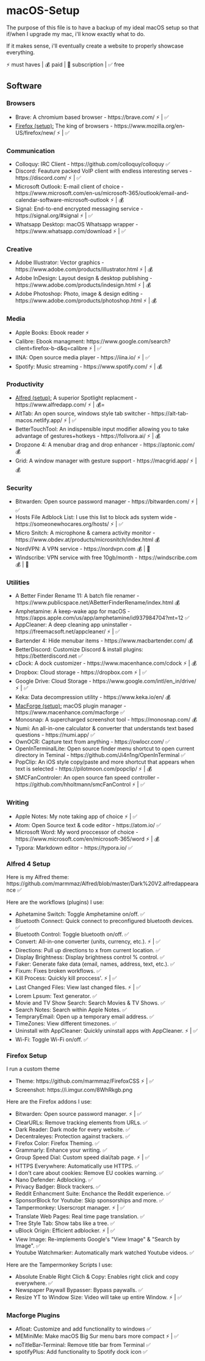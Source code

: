 # macOS-Setup

The purpose of this file is to have a backup of my ideal macOS setup so that if/when I upgrade my mac, i'll know exactly what to do.

<p>If it makes sense, i'll eventually create a website to properly showcase everything.<br>

<p>⚡️ must haves |  💰 paid  |  🔄 subscription  |  ✅ free </p>

<h2>Software</h2>

<h3>Browsers</h3>
  <ul>
    <li>Brave: A chromium based browser - https://brave.com/ ⚡️ | ✅</li>
    <li> <a href="#firefox-1">Firefox (setup):</a> The king of browsers - https://www.mozilla.org/en-US/firefox/new/ ⚡️ | ✅</li>
  </ul>
  
<h3>Communication</h3>
<ul>
    <li>Colloquy: IRC Client - https://github.com/colloquy/colloquy ✅</li>
    <li>Discord: Feauture packed VoIP client with endless interesting serves - https://discord.com/ ⚡️ | ✅</li>
    <li>Microsoft Outlook: E-mail client of choice - https://www.microsoft.com/en-us/microsoft-365/outlook/email-and-calendar-software-microsoft-outlook ⚡️ | 💰</li>
    <li>Signal: End-to-end encrypted messaging service - https://signal.org/#signal ⚡️ | ✅</li>
    <li>Whatsapp Desktop: macOS Whatsapp wrapper - https://www.whatsapp.com/download ⚡️ | ✅</li>
</ul>

<h3>Creative</h3>
<ul>
   <li>Adobe Illustrator: Vector graphics - https://www.adobe.com/products/illustrator.html ⚡️ | 💰</li>
   <li>Adobe InDesign: Layout design & desktop publishing - https://www.adobe.com/products/indesign.html ⚡️ | 💰</li>
   <li>Adobe Photoshop: Photo, image & design editing - https://www.adobe.com/products/photoshop.html ⚡️ | 💰</li>
 </ul>
 
 <h3>Media</h3>
 <ul>
  <li>Apple Books: Ebook reader ⚡️ </li>
  <li>Calibre: Ebook managment: https://www.google.com/search?client=firefox-b-d&q=calibre ⚡️ | ✅</li>
  <li>IINA: Open source media player - https://iina.io/ ⚡️ | ✅</li>
  <li>Spotify: Music streaming - https://www.spotify.com/ ⚡️ | 💰</li>
  </ul>
   
<h3>Productivity</h3>
  <ul>
    <li> <a href="#alfred-1">Alfred (setup):</a> A superior Spotlight replacment - https://www.alfredapp.com/ ⚡️ | 💰=</li>
    <li>AltTab: An open source, windows style tab switcher - https://alt-tab-macos.netlify.app/ ⚡️ | ✅ </li>
    <li>BetterTouchTool: An indispensible input modifier allowing you to take advantage of gestures+hotkeys - https://folivora.ai/ ⚡️ | 💰</li>
    <li>Dropzone 4: A menubar drag and drop enhancer - https://aptonic.com/ 💰</li>
    <li>Grid: A window manager with gesture support - https://macgrid.app/ ⚡️ | 💰</li>
  </ul>
  
<h3>
<h3>Security</h3>
  <ul>
    <li>Bitwarden: Open source password manager - https://bitwarden.com/ ⚡️ | ✅</li>
    <li>Hosts File Adblock List: I use this list to block ads system wide - https://someonewhocares.org/hosts/ ⚡️ | ✅</li>
    <li>Micro Snitch: A microphone & camera activity monitor - https://www.obdev.at/products/microsnitch/index.html 💰</li>
    <li>NordVPN: A VPN service - https://nordvpn.com 💰 | 🔁</li>
    <li>Windscribe: VPN service with free 10gb/month - https://windscribe.com 💰 | 🔁</li>
  </ul>
  
  <h3>Utilities</h3>
  <ul>
    <li>A Better Finder Rename 11: A batch file renamer - https://www.publicspace.net/ABetterFinderRename/index.html 💰</li>
    <li>Amphetamine: A keep-wake app for macOS - https://apps.apple.com/us/app/amphetamine/id937984704?mt=12 ✅</li>
    <li>AppCleaner: A deep cleaning app uninstaller - https://freemacsoft.net/appcleaner/ ⚡️ | ✅</li>
    <li>Bartender 4: Hide menubar items - https://www.macbartender.com/ 💰</li>
    <li>BetterDiscord: Customize Discord & install plugins: https://betterdiscord.net ✅</li>
    <li>cDock: A dock customizer - https://www.macenhance.com/cdock ⚡️ | 💰</li>
    <li>Dropbox: Cloud storage - https://dropbox.com ⚡️ | ✅</li>
    <li>Google Drive: Cloud Storage - https://www.google.com/intl/en_in/drive/ ⚡️ | ✅</li>
    <li>Keka: Data decompression utility - https://www.keka.io/en/ 💰</li>
    <li><a href="#macforge-1">MacForge (setup):</a> macOS plugin manager - https://www.macenhance.com/macforge ✅</li>
    <li>Monosnap: A supercharged screenshot tool - https://monosnap.com/ 💰</li>
    <li>Numi: An all-in-one calculator & converter that understands text based questions - https://numi.app/ ✅</li>
    <li>OwnOCR: Capture text from anything - https://owlocr.com/ ✅</li>
    <li>OpenInTerminalLite: Open source finder menu shortcut to open current directory in Teminal - https://github.com/Ji4n1ng/OpenInTerminal ✅</li>
    <li>PopClip: An iOS style copy/paste and more shortcut that appears when text is selected - https://pilotmoon.com/popclip/ ⚡️ | 💰</li>
    <li>SMCFanControler: An open source fan speed controller - https://github.com/hholtmann/smcFanControl ⚡️ | ✅</li>
  </ul>
  
  <h3>Writing</h3>
  <ul>
    <li>Apple Notes: My note taking app of choice ⚡️ | ✅</li>
    <li>Atom: Open Source text & code editor - https://atom.io/ ✅</li>
    <li>Microsoft Word: My word proccessor of choice - https://www.microsoft.com/en/microsoft-365/word ⚡️ | 💰</li>
    <li>Typora: Markdown editor - https://typora.io/ ✅</li>
  </ul>
  
<h3 id="alfred-1">Alfred 4 Setup</h3>
<p>Here is my Alfred theme: https://github.com/marmmaz/Alfred/blob/master/Dark%20V2.alfredappearance ✅</p>
<p>Here are the workflows (plugins) I use:</p>
  <ul>
    <li>Aphetamine Switch: Toggle Amphetamine on/off. ✅</li>
    <li>Bluetooth Connect: Quick connect to preconfigured bluetooth devices. ✅</li>
    <li>Bluetooth Control: Toggle bluetooth on/off. ✅</li>
    <li>Convert: All-in-one converter (units, currency, etc.). ⚡️ | ✅</li>
    <li>Directions: Pull up directions to x from current location. ✅</li>
    <li>Display Brightness: Display brightness control % control. ✅</li>
    <li>Faker: Generate fake data (email, names, address, text, etc.). ✅</li>
    <li>Fixum: Fixes broken workflows. ✅</li>
    <li>Kill Process: Quickly kill proccess'. ⚡️ | ✅</li>
    <li>Last Changed Files: View last changed files. ⚡️ | ✅</li>
    <li>Lorem Lpsum: Text generator. ✅</li>
    <li>Movie and TV Show Search: Search Movies & TV Shows. ✅</li>
    <li>Search Notes: Search within Apple Notes. ✅</li>
    <li>TempraryEmail: Open up a temporary email address. ✅</li>
    <li>TimeZones: View different timezones. ✅</li>
    <li>Uninstall with AppCleaner: Quickly uninstall apps with AppCleaner. ⚡️ | ✅</li>
    <li>Wi-Fi: Toggle Wi-Fi on/off. ✅</li>
  </ul>
 
 <h3 id="firefox-1">Firefox Setup</h3>
 
 <p>I run a custom theme <br>
  <ul>
    <li>Theme: https://github.com/marmmaz/FirefoxCSS ⚡️ | ✅</li>
    <li>Screenshot: https://i.imgur.com/8WhRkgb.png</li>
  </ul>
    </p>
 
<p>Here are the Firefox addons I use:</p>
   <ul>
    <li>Bitwarden: Open source password manager. ⚡️ | ✅</li>
    <li>ClearURLs: Remove tracking elements from URLs. ✅</li>
    <li>Dark Reader: Dark mode for every website. ✅</li>
    <li>Decentraleyes: Protection against trackers. ✅</li>
    <li>Firefox Color: Firefox Theming. ✅</li>
    <li>Grammarly: Enhance your writing. ✅</li>
    <li>Group Speed Dial: Custom speed dial/tab page. ⚡️ | ✅</li>
    <li>HTTPS Everywhere: Automatically use HTTPS. ✅</li>
    <li>I don't care about cookies: Remove EU cookies warning. ✅</li>
    <li>Nano Defender: Adblocking. ✅</li>
    <li>Privacy Badger: Block trackers. ✅</li>
    <li>Reddit Enhancment Suite: Enchance the Reddit experience. ✅</li>
    <li>SponsorBlock for Youtube: Skip sponsorships and more. ✅</li>
    <li>Tampermonkey: Userscropt manager. ⚡️ | ✅</li>
    <li>Translate Web Pages: Real time page translation. ✅</li>
    <li>Tree Style Tab: Show tabs like a tree. ✅</li>
    <li>uBlock Origin: Efficient adblocker. ⚡️ | ✅</li>
    <li>View Image: Re-implements Google's "View Image" & "Search by Image". ✅</li>
    <li>Youtube Watchmarker: Automatically mark watched Youtube videos. ✅</li>
   </ul>

<p>Here are the Tampermonkey Scripts I use:</p>
<ul>
  <li>Absolute Enable Right Clich & Copy: Enables right click and copy everywhere. ✅</li>
  <li>Newspaper Paywall Bypasser: Bypass paywalls. ✅</li>
  <li>Resize YT to Window Size: Video will take up entire Window. ⚡️ | ✅</li>
 </ul>
 
 <h3 id="macforge-1">Macforge Plugins</h3>
 
 <ul>
    <li>Afloat: Customize and add functionality to windows ✅</li>
    <li>MEMiniMe: Make macOS Big Sur menu bars more compact ⚡️ | ✅</li>
    <li>noTitleBar-Terminal: Remove title bar from Terminal ✅</li>
    <li>spotifyPlus: Add functionality to Spotify dock icon ✅</li>
  </ul>  
